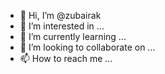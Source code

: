 - 👋 Hi, I’m @zubairak
- 👀 I’m interested in ...
- 🌱 I’m currently learning ...
- 💞️ I’m looking to collaborate on ...
- 📫 How to reach me ...

<!---
zubairak/zubairak is a ✨ special ✨ repository because its `README.md` (this file) appears on your GitHub profile.
You can click the Preview link to take a look at your changes.
--->
